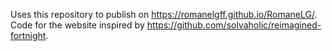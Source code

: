 Uses this repository to publish on https://romanelgff.github.io/RomaneLG/. Code for the website inspired by https://github.com/solvaholic/reimagined-fortnight.

